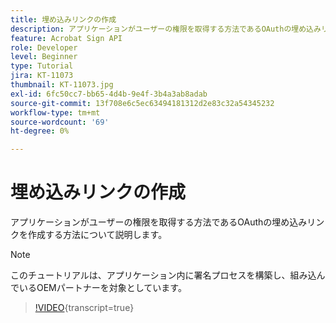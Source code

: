 ```yaml
---
title: 埋め込みリンクの作成
description: アプリケーションがユーザーの権限を取得する方法であるOAuthの埋め込みリンクを作成する方法について説明します
feature: Acrobat Sign API
role: Developer
level: Beginner
type: Tutorial
jira: KT-11073
thumbnail: KT-11073.jpg
exl-id: 6fc50cc7-bb65-4d4b-9e4f-3b4a3ab8adab
source-git-commit: 13f708e6c5ec63494181312d2e83c32a54345232
workflow-type: tm+mt
source-wordcount: '69'
ht-degree: 0%

---
```


# 埋め込みリンクの作成

アプリケーションがユーザーの権限を取得する方法であるOAuthの埋め込みリンクを作成する方法について説明します。

>[!NOTE]
>
>このチュートリアルは、アプリケーション内に署名プロセスを構築し、組み込んでいるOEMパートナーを対象としています。

>[!VIDEO](https://video.tv.adobe.com/v/3445409?hidetitle=true&captions=jpn){transcript=true}
